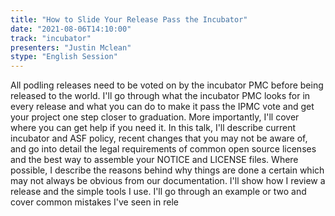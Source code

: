 ```yaml
---
title: "How to Slide Your Release Pass the Incubator"
date: "2021-08-06T14:10:00" 
track: "incubator"
presenters: "Justin Mclean"
stype: "English Session"
---
```

All podling releases need to be voted on by the incubator PMC before being released to the world. I'll go through what the incubator PMC looks for in every release and what you can do to make it pass the IPMC vote and get your project one step closer to graduation. More importantly, I'll cover where you can get help if you need it. In this talk, I'll describe current incubator and ASF policy, recent changes that you may not be aware of, and go into detail the legal requirements of common open source licenses and the best way to assemble your NOTICE and LICENSE files. Where possible, I describe the reasons behind why things are done a certain which may not always be obvious from our documentation. I'll show how I review a release and the simple tools I use. I'll go through an example or two and cover common mistakes I've seen in rele